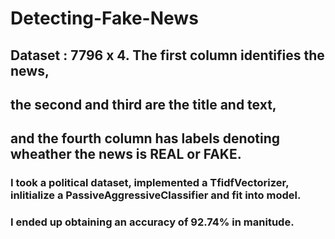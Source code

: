 # Detecting-Fake-News

## Dataset : 7796 x 4. The first column identifies the news, 
## the second and third are the title and text, 
## and the fourth column has labels denoting wheather the news is REAL or FAKE.

### I took a political dataset, implemented a TfidfVectorizer, inlitialize a PassiveAggressiveClassifier and fit into model.

### I ended up obtaining an accuracy of 92.74% in manitude.
